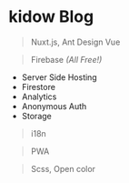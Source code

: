 # kidow Blog

> Nuxt.js, Ant Design Vue

> Firebase _(All Free!)_

- Server Side Hosting
- Firestore
- Analytics
- Anonymous Auth
- Storage

> i18n

> PWA

> Scss, Open color
